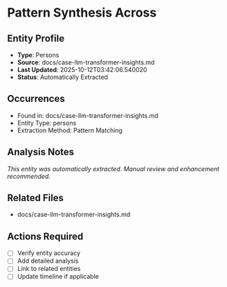 # Pattern Synthesis Across

## Entity Profile
- **Type**: Persons
- **Source**: docs/case-llm-transformer-insights.md
- **Last Updated**: 2025-10-12T03:42:06.540020
- **Status**: Automatically Extracted

## Occurrences
- Found in: docs/case-llm-transformer-insights.md
- Entity Type: persons
- Extraction Method: Pattern Matching

## Analysis Notes
*This entity was automatically extracted. Manual review and enhancement recommended.*

## Related Files
- docs/case-llm-transformer-insights.md

## Actions Required
- [ ] Verify entity accuracy
- [ ] Add detailed analysis
- [ ] Link to related entities
- [ ] Update timeline if applicable
